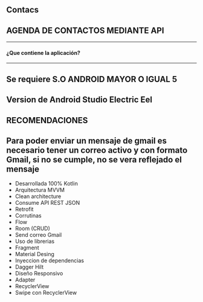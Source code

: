 ## Contacs

## AGENDA DE CONTACTOS MEDIANTE API

------------
#### ¿Que contiene la aplicación?

------------
## Se requiere S.O ANDROID MAYOR O IGUAL 5
## Version de Android Studio Electric Eel
## RECOMENDACIONES
## Para poder enviar un mensaje de gmail es necesario tener un correo activo y con formato Gmail, si no se cumple, no se vera reflejado el mensaje


- Desarrollada 100% Kotlin
- Arquitectura MVVM
- Clean architecture
- Consume API REST JSON
- Retrofit
- Corrutinas
- Flow
- Room (CRUD)
- Send correo Gmail
- Uso de librerias
- Fragment
- Material Desing
- Inyeccion de dependencias
- Dagger Hilt
- Diseño Responsivo
- Adapter
- RecyclerView
- Swipe con RecyclerView
